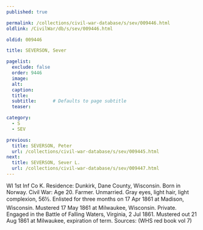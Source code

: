 ```yaml
---
published: true

permalink: /collections/civil-war-database/s/sev/009446.html
oldlink: /CivilWar/db/s/sev/009446.html

oldid: 009446

title: SEVERSON, Sever

pagelist:
  exclude: false
  order: 9446
  image: 
  alt:
  caption:
  title:
  subtitle:      # Defaults to page subtitle
  teaser:

category: 
  - S 
  - SEV

previous:
  title: SEVERSON, Peter
  url: /collections/civil-war-database/s/sev/009445.html  
next:
  title: SEVERSON, Sever L.
  url: /collections/civil-war-database/s/sev/009447.html   
---
```

WI 1st Inf Co K. Residence: Dunkirk, Dane County, Wisconsin. Born in Norway. Civil War: Age 20. Farmer. Unmarried. Gray eyes, light hair, light complexion, 5&#146;6&frac12;&#148;. Enlisted for three months on 17 Apr 1861 at Madison, Wisconsin. Mustered 17 May 1861 at Milwaukee, Wisconsin. Private. Engaged in the Battle of Falling Waters, Virginia, 2 Jul 1861. Mustered out 21 Aug 1861 at Milwaukee, expiration of term. Sources: (WHS red book vol 7)
